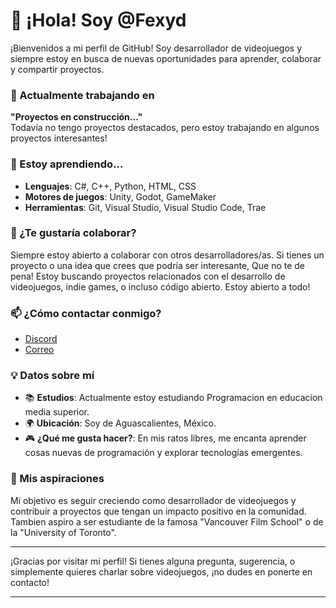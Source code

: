 # 👋 ¡Hola! Soy @Fexyd

¡Bienvenidos a mi perfil de GitHub! Soy desarrollador de videojuegos y siempre estoy en busca de nuevas oportunidades para aprender, colaborar y compartir proyectos.

### 🔭 Actualmente trabajando en
**"Proyectos en construcción..."**  
Todavía no tengo proyectos destacados, pero estoy trabajando en algunos proyectos interesantes! 

### 🌱 Estoy aprendiendo...
- **Lenguajes**: C#, C++, Python, HTML, CSS
- **Motores de juegos**: Unity, Godot, GameMaker
- **Herramientas**: Git, Visual Studio, Visual Studio Code, Trae

### 💬 ¿Te gustaría colaborar?
Siempre estoy abierto a colaborar con otros desarrolladores/as. Si tienes un proyecto o una idea que crees que podría ser interesante, Que no te de pena!
Estoy buscando proyectos relacionados con el desarrollo de videojuegos, indie games, o incluso código abierto. Estoy abierto a todo!

### 📫 ¿Cómo contactar conmigo?
- [Discord](https://discord.com/users/fexyd._.)  
- [Correo](Fexyd241@gmail.com)

### 💡 Datos sobre mí
- 📚 **Estudios**: Actualmente estoy estudiando Programacion en educacion media superior.
- 🌍 **Ubicación**: Soy de Aguascalientes, México.  
- 🎮 **¿Qué me gusta hacer?**: En mis ratos libres, me encanta aprender cosas nuevas de programación y explorar tecnologías emergentes.

### 🚀 Mis aspiraciones
Mi objetivo es seguir creciendo como desarrollador de videojuegos y contribuir a proyectos que tengan un impacto positivo en la comunidad.
Tambien aspiro a ser estudiante de la famosa "Vancouver Film School" o de la "University of Toronto".

---

¡Gracias por visitar mi perfil! Si tienes alguna pregunta, sugerencia, o simplemente quieres charlar sobre videojuegos, ¡no dudes en ponerte en contacto!

---

